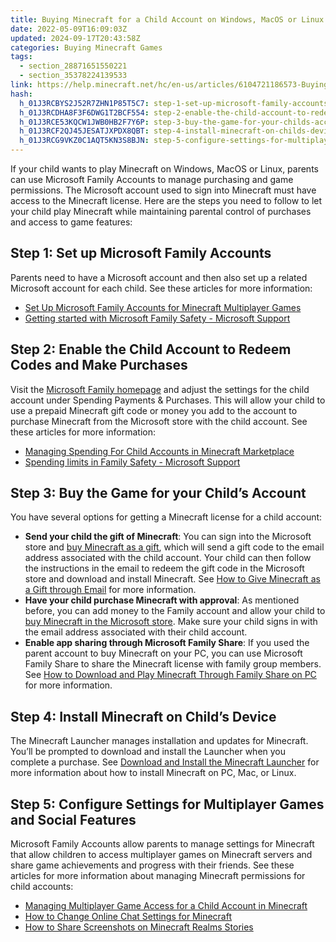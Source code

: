 ```yaml
---
title: Buying Minecraft for a Child Account on Windows, MacOS or Linux
date: 2022-05-09T16:09:03Z
updated: 2024-09-17T20:43:58Z
categories: Buying Minecraft Games
tags:
  - section_28871651550221
  - section_35378224139533
link: https://help.minecraft.net/hc/en-us/articles/6104721186573-Buying-Minecraft-for-a-Child-Account-on-Windows-MacOS-or-Linux
hash:
  h_01J3RCBYS2J52R7ZHN1P85T5C7: step-1-set-up-microsoft-family-accounts
  h_01J3RCDHA8F3F6DWG1T2BCF554: step-2-enable-the-child-account-to-redeem-codes-and-make-purchases
  h_01J3RCE53KQCW1JWB0HB2F7Y6P: step-3-buy-the-game-for-your-childs-account
  h_01J3RCF2QJ45JESATJXPDX8QBT: step-4-install-minecraft-on-childs-device
  h_01J3RCG9VKZ0C1AQT5KN3S8BJN: step-5-configure-settings-for-multiplayer-games-and-social-features
---
```


If your child wants to play Minecraft on Windows, MacOS or Linux, parents can use Microsoft Family Accounts to manage purchasing and game permissions. The Microsoft account used to sign into Minecraft must have access to the Minecraft license. Here are the steps you need to follow to let your child play Minecraft while maintaining parental control of purchases and access to game features:

## Step 1: Set up Microsoft Family Accounts

Parents need to have a Microsoft account and then also set up a related Microsoft account for each child. See these articles for more information:

- [Set Up Microsoft Family Accounts for Minecraft Multiplayer Games](../Resources-for-Families/Set-Up-Microsoft-Family-Groups-for-Parental-Controls-in-Minecraft-Bedrock-Edition.md)
- [Getting started with Microsoft Family Safety - Microsoft Support](https://support.microsoft.com/en-us/account-billing/getting-started-with-microsoft-family-safety-b6280c9d-38d7-82ff-0e4f-a6cb7e659344)

## Step 2: Enable the Child Account to Redeem Codes and Make Purchases

Visit the [Microsoft Family homepage](https://account.microsoft.com/family/settings) and adjust the settings for the child account under Spending Payments & Purchases. This will allow your child to use a prepaid Minecraft gift code or money you add to the account to purchase Minecraft from the Microsoft store with the child account. See these articles for more information:

- [Managing Spending For Child Accounts in Minecraft Marketplace](../Buying-Marketplace-Content/Managing-Spending-for-Child-Accounts-in-Minecraft-Marketplace.md)
- [Spending limits in Family Safety - Microsoft Support](https://prod.support.services.microsoft.com/en-us/account-billing/spending-limits-in-family-safety-f30d6801-165d-9f86-3fe7-063245c0449b)

## Step 3: Buy the Game for your Child’s Account

You have several options for getting a Minecraft license for a child account:

- **Send your child the gift of Minecraft**: You can sign into the Microsoft store and [buy Minecraft as a gift](https://www.xbox.com/en-US/games/store/minecraft-java-bedrock-edition-for-pc/9NXP44L49SHJ/0010), which will send a gift code to the email address associated with the child account. Your child can then follow the instructions in the email to redeem the gift code in the Microsoft store and download and install Minecraft. See [How to Give Minecraft as a Gift through Email](https://help.minecraft.net/hc/en-us/articles/21230708993421) for more information.
- **Have your child purchase Minecraft with approval**: As mentioned before, you can add money to the Family account and allow your child to [buy Minecraft in the Microsoft store](https://www.xbox.com/en-US/games/store/minecraft-java-bedrock-edition-for-pc/9NXP44L49SHJ/0010). Make sure your child signs in with the email address associated with their child account.
- **Enable app sharing through Microsoft Family Share**: If you used the parent account to buy Minecraft on your PC, you can use Microsoft Family Share to share the Minecraft license with family group members. See [How to Download and Play Minecraft Through Family Share on PC](../Download-Install/How-to-Download-and-Play-Minecraft-Through-Family-Share-on-PC.md) for more information.

## Step 4: Install Minecraft on Child’s Device

The Minecraft Launcher manages installation and updates for Minecraft. You’ll be prompted to download and install the Launcher when you complete a purchase. See [Download and Install the Minecraft Launcher](../Minecraft-Launcher-Support/How-to-Download-and-Install-the-Minecraft-Launcher.md) for more information about how to install Minecraft on PC, Mac, or Linux.

## Step 5: Configure Settings for Multiplayer Games and Social Features

Microsoft Family Accounts allow parents to manage settings for Minecraft that allow children to access multiplayer games on Minecraft servers and share game achievements and progress with their friends. See these articles for more information about managing Minecraft permissions for child accounts:

- [Managing Multiplayer Game Access for a Child Account in Minecraft](../Account-Settings/Managing-Multiplayer-Game-Access-for-a-Child-Account-in-Minecraft.md)
- [How to Change Online Chat Settings for Minecraft](../Account-Settings/Managing-Child-Account-Social-Settings-Using-Xbox-Settings-Online.md)
- [How to Share Screenshots on Minecraft Realms Stories](../Minecraft-Realms-Stories/How-to-Share-Screenshots-on-Minecraft-Realms-Stories.md)
